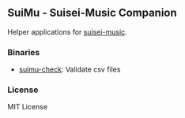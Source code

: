 ## SuiMu - Suisei-Music Companion

Helper applications for [suisei-music](https://github.com/suisei-cn/suisei-music).

### Binaries

* [suimu-check](https://github.com/outloudvi/suimu/blob/master/src/bin/suimu-check.rs): Validate csv files

### License

MIT License